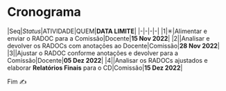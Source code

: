 # Cronograma

|Seq|_Status_|ATIVIDADE|QUEM|**DATA LIMITE**|
|-|-|-|-|
|1|&#10035;|Alimentar e enviar o RADOC para a Comissão|Docente|**15 Nov 2022**|
|2||Analisar e devolver os RADOCs com anotações ao Docente|Comissão|**28 Nov 2022**|
|3||Ajustar o RADOC conforme anotações e devolver para a Comissão|Docente|**05 Dez 2022**|
|4||Analisar os RADOCs ajustados e elaborar **Relatórios Finais** para o CD|Comissão|**15 Dez 2022**|

Fim &#9997;
